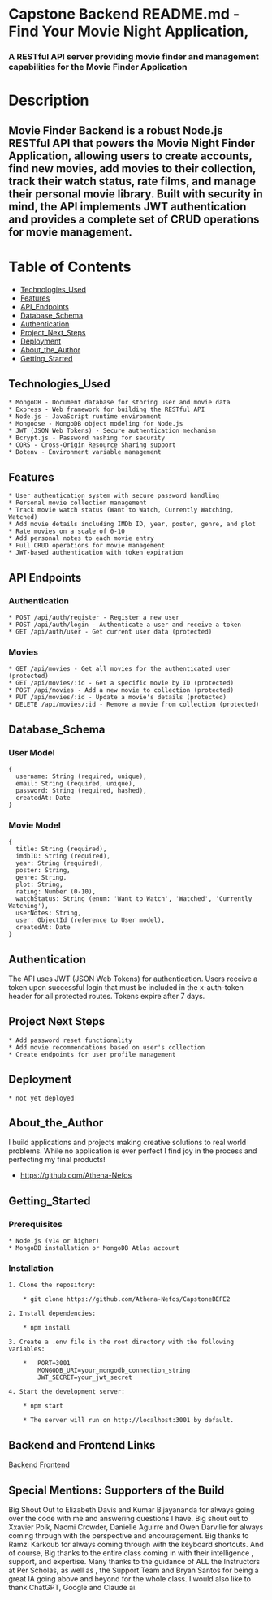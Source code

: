 # Capstone Backend README.md - Find Your Movie Night Application, 

### A RESTful API server providing movie finder and management capabilities for the Movie Finder Application

# Description 

## Movie Finder Backend is a robust Node.js RESTful API that powers the Movie Night Finder Application, allowing users to create accounts, find new movies, add movies to their collection, track their watch status, rate films, and manage their personal movie library. Built with security in mind, the API implements JWT authentication and provides a complete set of CRUD operations for movie management.

# Table of Contents 

* [Technologies_Used](#technologiesUsed)
* [Features](#features)
* [API_Endpoints](#apiEndpoints)
* [Database_Schema](#dataBaseSchema)
* [Authentication](#authentication)
* [Project_Next_Steps](#projectNextSteps)
* [Deployment](#deployment)
* [About_the_Author](#aboutTheAuthor)
* [Getting_Started](#gettingStarted)

## <a name="technologiesUsed">Technologies_Used</a> 
 
    * MongoDB - Document database for storing user and movie data
    * Express - Web framework for building the RESTful API
    * Node.js - JavaScript runtime environment
    * Mongoose - MongoDB object modeling for Node.js
    * JWT (JSON Web Tokens) - Secure authentication mechanism
    * Bcrypt.js - Password hashing for security
    * CORS - Cross-Origin Resource Sharing support
    * Dotenv - Environment variable management

## <a name="features">Features</a> 

    * User authentication system with secure password handling
    * Personal movie collection management
    * Track movie watch status (Want to Watch, Currently Watching, Watched)
    * Add movie details including IMDb ID, year, poster, genre, and plot
    * Rate movies on a scale of 0-10
    * Add personal notes to each movie entry
    * Full CRUD operations for movie management
    * JWT-based authentication with token expiration

## <a name="apiEndpoints">API Endpoints</a>

### Authentication

    * POST /api/auth/register - Register a new user
    * POST /api/auth/login - Authenticate a user and receive a token
    * GET /api/auth/user - Get current user data (protected)

### Movies

    * GET /api/movies - Get all movies for the authenticated user (protected)
    * GET /api/movies/:id - Get a specific movie by ID (protected)
    * POST /api/movies - Add a new movie to collection (protected)
    * PUT /api/movies/:id - Update a movie's details (protected)
    * DELETE /api/movies/:id - Remove a movie from collection (protected) 

## <a name="databaseSchema">Database_Schema</a>

### User Model

    {
      username: String (required, unique),
      email: String (required, unique),
      password: String (required, hashed),
      createdAt: Date
    }

### Movie Model

    {
      title: String (required),
      imdbID: String (required),
      year: String (required),
      poster: String,
      genre: String,
      plot: String,
      rating: Number (0-10),
      watchStatus: String (enum: 'Want to Watch', 'Watched', 'Currently Watching'),
      userNotes: String,
      user: ObjectId (reference to User model),
      createdAt: Date
    }

## <a name="authentication">Authentication</a>

The API uses JWT (JSON Web Tokens) for authentication. Users receive a token upon successful login that must be included in the x-auth-token header for all protected routes. Tokens expire after 7 days.

## <a name="projectNextSteps">Project Next Steps</a>

    * Add password reset functionality
    * Add movie recommendations based on user's collection
    * Create endpoints for user profile management

## <a name="deployment">Deployment</a>

    * not yet deployed

## <a name="aboutTheAuthor">About_the_Author</a>

I build applications and projects making creative solutions to real world problems.  While no application is ever perfect I find joy in the process and perfecting my final products!

* https://github.com/Athena-Nefos

## <a name="gettingStarted">Getting_Started</a>

### Prerequisites

    * Node.js (v14 or higher)
    * MongoDB installation or MongoDB Atlas account

### Installation

    1. Clone the repository:

        * git clone https://github.com/Athena-Nefos/CapstoneBEFE2

    2. Install dependencies:

        * npm install

    3. Create a .env file in the root directory with the following variables:

        *   PORT=3001
            MONGODB_URI=your_mongodb_connection_string
            JWT_SECRET=your_jwt_secret    

    4. Start the development server:

        * npm start  

        * The server will run on http://localhost:3001 by default.

## Backend and Frontend Links

 [Backend](https://github.com/Athena-Nefos/CapstoneBEFE2)
 [Frontend](https://github.com/Athena-Nefos/CapstoneFEBE)

 ## Special Mentions:  Supporters of the Build

 Big Shout Out to Elizabeth Davis and Kumar Bijayananda for always going over the code with me and answering questions I have.  Big shout out to Xxavier Polk, Naomi Crowder, Danielle Aguirre and Owen Darville for always coming through with the perspective and encouragement.  Big thanks to Ramzi Karkoub for always coming through with the keyboard shortcuts.  And of course, Big thanks to the entire class coming in with their intelligence , support, and expertise.  Many thanks to the guidance of ALL the Instructors at Per Scholas, as well as , the Support Team and Bryan Santos for being a great IA going above and beyond for the whole class.  I would also like to thank ChatGPT, Google and Claude ai. 
